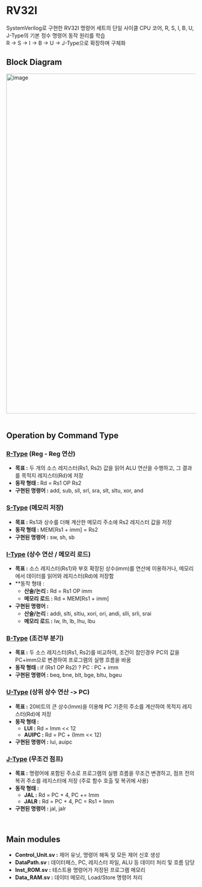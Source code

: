 # RV32I
SystemVerilog로 구현한 RV32I 명령어 세트의 단일 사이클 CPU 코어, R, S, I, B, U, J-Type의 기본 정수 명령어 동작 원리를 학습 <br>
R -> S -> I -> B -> U -> J-Type으로 확장하며 구체화

## Block Diagram
<div align="conter">
  <img width="1252" height="903" alt="image" src="https://github.com/user-attachments/assets/0e4e7396-b4b6-4ffb-b5c8-14667e1237dd" />
</div>

<br>

## Operation by Command Type
### [R-Type](https://github.com/J-HanRyang/System_Verilog/tree/main/RV32I/%20R_Type) (Reg - Reg 연산)
- **목표 :** 두 개의 소스 레지스터(Rs1, Rs2) 값을 읽어 ALU 연산을 수행하고, 그 결과를 목적지 레지스터(Rd)에 저장
- **동작 형태 :** Rd = Rs1 OP Rs2
- **구현된 명령어 :** add, sub, sll, srl, sra, slt, sltu, xor, and

### [S-Type](https://github.com/J-HanRyang/System_Verilog/tree/main/RV32I/S_Type) (메모리 저장)
- **목표 :** Rs1과 상수를 더해 계산한 메모리 주소에 Rs2 레지스터 값을 저장
- **동작 형태 :** MEM[Rs1 + imm] = Rs2
- **구현된 명령어 :** sw, sh, sb

### [I-Type](https://github.com/J-HanRyang/System_Verilog/tree/main/RV32I/I_Type) (상수 연산 / 메모리 로드)
- **목표 :** 소스 레지스터(Rs1)와 부호 확장된 상수(imm)를 연산에 이용하거나, 메모리에서 데이터를 읽어와 레지스터(Rd)에 저장함
- **동작 형태 :
  - **산술/논리 :** Rd = Rs1 OP imm
  - **메모리 로드 :** Rd = MEM[Rs1 + imm]
- **구현된 명령어 :**
  - **산술/논리 :** addi, slti, sltiu, xori, ori, andi, slli, srli, srai
  - **메모리 로드 :** lw, lh, lb, lhu, lbu

### [B-Type](https://github.com/J-HanRyang/System_Verilog/tree/main/RV32I/B_Type) (조건부 분기)
- **목표 :** 두 소스 레지스터(Rs1, Rs2)를 비교하여, 조건이 참인경우 PC의 값을 PC+imm으로 변경하여 프로그램의 실행 흐름을 바꿈
- **동작 형태 :** if (Rs1 OP Rs2) ? PC : PC + imm
- **구현된 명령어 :** beq, bne, blt, bge, bltu, bgeu

### [U-Type](https://github.com/J-HanRyang/System_Verilog/tree/main/RV32I/U_Type) (상위 상수 연산 -> PC)
- **목표 :** 20비트의 큰 상수(Imm)을 이용해 PC 기준의 주소를 계산하여 목적지 레지스터(Rd)에 저장
- **동작 형태 :**
  - **LUI :** Rd = Imm << 12
  - **AUIPC :** Rd = PC + (Imm << 12)
- **구현된 명령어 :** lui, auipc

### [J-Type](https://github.com/J-HanRyang/System_Verilog/tree/main/RV32I/J_Type) (무조건 점프)
- **목표 :** 명령어에 포함된 주소로 프로그램의 실행 흐름을 무조건 변경하고, 점프 전의 복귀 주소를 레지스터에 저장 (주로 함수 호출 및 복귀에 사용)
- **동작 형태 :**
  - **JAL :**  Rd = PC + 4, PC += Imm
  - **JALR :** Rd = PC + 4, PC = Rs1 + Imm
- **구현된 명령어 :** jal, jalr

<br>

## Main modules
- **Control_Unit.sv :** 제어 유닛, 명령어 해독 및 모든 제어 신호 생성
- **DataPath.sv :** 데이터패스, PC, 레지스터 파일, ALU 등 데이터 처리 및 흐름 담당
- **Inst_ROM.sv :** 테스트용 명령어가 저장된 프로그램 메모리
- **Data_RAM.sv :** 데이터 메모리, Load/Store 명령어 처리
